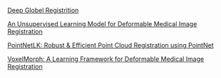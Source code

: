 [Deep Globel Registrition](https://openaccess.thecvf.com/content_CVPR_2020/papers/Choy_Deep_Global_Registration_CVPR_2020_paper.pdf)

[An Unsupervised Learning Model for
Deformable Medical Image Registration](https://openaccess.thecvf.com/content_cvpr_2018/papers/Balakrishnan_An_Unsupervised_Learning_CVPR_2018_paper.pdf)

[PointNetLK: Robust & Efficient Point Cloud Registration using PointNet](https://openaccess.thecvf.com/content_CVPR_2019/papers/Aoki_PointNetLK_Robust__Efficient_Point_Cloud_Registration_Using_PointNet_CVPR_2019_paper.pdf)

[VoxelMorph: A Learning Framework
for Deformable Medical
Image Registration](https://ieeexplore.ieee.org/stamp/stamp.jsp?tp=&arnumber=8633930)
